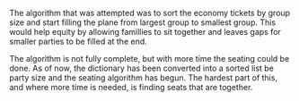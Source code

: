 The algorithm that was attempted was to sort the economy tickets by group size and start filling the plane from largest group to smallest group. This would help equity by allowing famillies to sit together and leaves gaps for smaller parties to be filled at the end.

The algorithm is not fully complete, but with more time the seating could be done. As of now, the dictionary has been converted into a sorted list be party size and the seating algorithm has begun. The hardest part of this, and where more time is needed, is finding seats that are together.